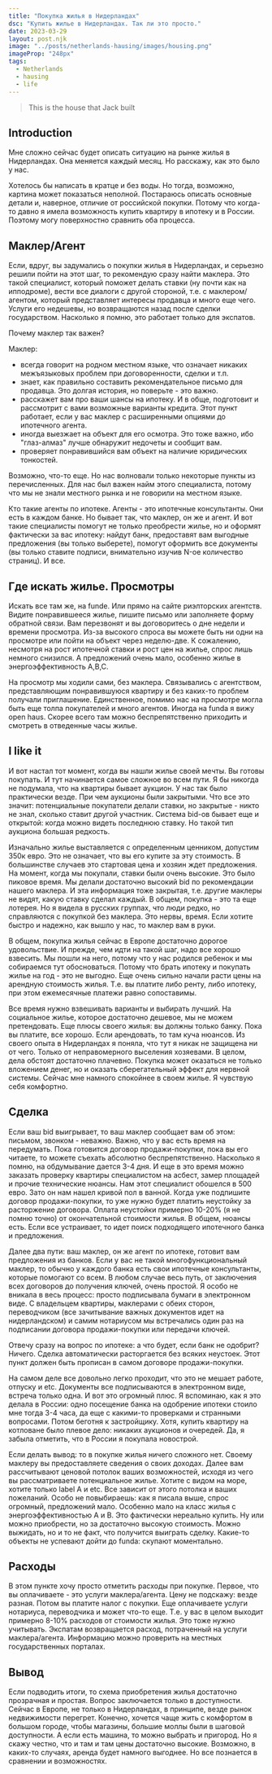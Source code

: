 ```yaml
---
title: "Покупка жилья в Нидерландах"
dsc: "Купить жилье в Нидерландах. Так ли это просто."
date: 2023-03-29
layout: post.njk
image: "../posts/netherlands-hausing/images/housing.png"
imageProp: "248px"
tags:
  - Netherlands
  - hausing
  - life
---
```


> This is the house that Jack built

## Introduction

Мне сложно сейчас будет описать ситуацию на рынке жилья в Нидерландах. Она меняется каждый месяц. Но расскажу,
как это было у нас.

Хотелось бы написать в кратце и без воды. Но тогда, возможно, картина может показаться неполной. Постараюсь описать основные детали
и, наверное, отличие от российской покупки. Потому что когда-то давно я имела возможность купить квартиру в ипотеку и в России. Поэтому могу поверхностно сравнить оба процесса.

## Маклер/Агент

Если, вдруг, вы задумались о покупки жилья в Нидерландах, и серьезно решили пойти на этот шаг, то рекомендую сразу найти <span class="article-bold">маклера</span>.
Это такой специалист, который поможет делать ставки (ну почти как на ипподроме), вести все диалоги с другой стороной, т.е. с маклером/агентом, который представляет интересы продавца и много еще чего. Услуги его недешевы, но возвращаются назад после сделки государством. Насколько я помню, это работает только для экспатов.

Почему маклер так важен?

Маклер:

- всегда говорит на родном местном языке, что означает никаких межъязыковых проблем при договоренности, сделки и т.п.
- знает, как правильно составить рекомендательное письмо для продавца. Это долгая история, но поверьте - это важно.
- расскажет вам про ваши шансы на ипотеку. И в обще, подготовит и рассмотрит с вами возможные варианты кредита. Этот пункт работает, если у вас маклер с расширенными опциями до ипотечного агента.
- иногда выезжает на объект для его осмотра. Это тоже важно, ибо "глаз-алмаз" лучше обнаружит недочеты и сообщит вам.
- проверяет понравившийся вам объект на наличие юридических тонкостей.

Возможно, что-то еще. Но нас волновали только некоторые пункты из перечисленных. Для нас был важен найм этого специалиста, потому что мы не знали местного рынка и не говорили на местном языке.

Кто такие <span class="article-bold">агенты по ипотеке</span>. Агенты - это ипотечные консультанты. Они есть в каждом банке. Но бывает так, что маклер, он же и агент. И вот такие специалисты помогут не только преобрести жилье, но и оформят фактически за вас ипотеку: найдут банк, предоставят вам выгодные предложения (вы только выберете), помогут оформить все документы (вы только ставите подписи, внимательно изучив N-ое количество страниц). И все.

## Где искать жилье. Просмотры

Искать все там же, на funde. Или прямо на сайте риэлторских агентств. Видите понравившееся жилье, пишите письмо или заполняете форму обратной связи. Вам перезвонят и вы договоритесь о дне недели и времени просмотра. Из-за высокого спроса вы можете быть ни одни на просмотре или пойти на объект через неделю-две. К сожалению, несмотря на рост ипотечной ставки и рост цен на жилье, спрос лишь немного снизился. А предложений очень мало, особенно жилье в энергоэффективность A,B,C.

На просмотр мы ходили сами, без маклера. Связывались с агентством, представляющим понравившуюся квартиру и без каких-то проблем получали приглашение. Единственное, помимо нас на просмотре могла быть еще толпа покупателей и много агентов. Иногда на funda я вижу open haus. Скорее всего там можно беспрепятственно приходить и смотреть в отведенные часы жилье.

## I like it

И вот настал тот момент, когда вы нашли жилье своей мечты. Вы готовы покупать. И тут начинается самое сложное во всем пути. Я бы никогда не подумала, что на квартиры бывает аукцион. У нас так было практически везде. При чем аукционы были закрытыми. Что все это значит: потенциальные покупатели делали ставки, но закрытые - никто не знал, сколько ставит другой участник. Система <span class="article-bold">bid</span>-ов бывает еще и открытой: когда можно видеть последнюю ставку. Но такой тип аукциона большая редкость.

Изначально жилье выставляется с определенным ценником, допустим 350к евро. Это не означает, что вы его купите за эту стоимость. В большинстве случаев это стартовая цена и хозяин ждет предложения. На момент, когда мы покупали, ставки были очень высокие. Это было пиковое время. Мы делали достаточно высокий bid по рекомендации нашего маклера. И эта информация тоже закрытая, т.е. другие маклеры не видят, какую ставку сделал каждый. В общем, покупка - это та еще лотерея. Но я видела в русских группах, что люди редко, но справляются с покупкой без маклера. Это нервы, время. Если хотите быстро и надежно, как вышло у нас, то маклер вам в руки.

В общем, покупка жилья сейчас в Европе достаточно дорогое удовольствие. И прежде, чем идти на такой шаг, надо все хорошо взвесить. Мы пошли на него, потому что у нас родился ребенок и мы собираемся тут обосноваться. Потому что брать ипотеку и покупать жилье на год - это не выгодно. Еще очень сильно начали расти цены на арендную стоимость жилья. Т.е. вы платите либо ренту, либо ипотеку, при этом ежемесячные платежи равно сопоставимы.

Все время нужно взвешивать варианты и выбирать лучший. На социальное жилье, которое достаточно дешевое, мы не можем претендовать. Еще плюсы своего жилья: вы должны только банку. Пока вы платите, все хорошо. Если арендовать, то там куча нюансов. Из своего опыта в Нидерландах я поняла, что тут я никак не защищена ни от чего. Только от неправомерного выселения хозяевами. В целом, дела обстоят достаточно плачевно. Покупка может оказаться не только вложением денег, но и оказать сберегательный эффект для нервной системы. Сейчас мне намного спокойнее в своем жилье. Я чувствую себя комфортно.

## Сделка

Если ваш bid выигрывает, то ваш маклер сообщает вам об этом: письмом, звонком - неважно. Важно, что у вас есть время на передумать. Пока готовится договор продажи-покупки, пока вы его читаете, то можете съехать абсолютно беспрепятственно. Насколько я помню, на обдумывание дается 3-4 дня. И еще в это время можно заказать проверку квартиры специалистом на асбест, замер площадей и прочие технические нюансы. Нам этот специалист обошелся в 500 евро. Зато он нам нашел кривой пол в ванной. Когда уже подпишите договор продажи-покупки, то уже нужно будет платить неустойку за расторжение договора. Оплата неустойки примерно 10-20% (я не помню точно) от окончательной стоимости жилья. В общем, нюансы есть. Если все устраивает, то идет поиск подходящего ипотечного банка и предложения.

Далее два пути: ваш маклер, он же агент по ипотеке, готовит вам предложения из банков. Если у вас не такой многофункциональный маклер, то обычно у каждого банка есть свои ипотечные консультанты, которые помогают со всем. В любом случае весь путь, от заключения всех договоров до получения ключей, очень простой. Я особо не вникала в весь процесс: просто подписывала бумаги в электронном виде. С владельцем квартиры, маклерами с обеих сторон, переводчиком (все зачитывание важных документов идет на нидерландском) и самим нотариусом мы встречались один раз на подписании договора продажи-покупки или передачи ключей.

Отвечу сразу на вопрос по ипотеке: а что будет, если банк не одобрит? Ничего. Сделка автоматически расторгается без всяких неустоек. Этот пункт должен быть прописан в самом договоре продажи-покупки.

На самом деле все довольно легко проходит, что это не мешает работе, отпуску и etc. Документы все подписываются в электронном виде, встреча только одна. И вот это огромный плюс. Я вспоминаю, как я это делала в России: одно посещение банка на одобрение ипотеки стоило мне тогда 3-4 часа, да еще с какими-то проверками и странными вопросами. Потом беготня к застройщику. Хотя, купить квартиру на котловане было плевое дело: никаких аукционов и очередей. Да, я забыла отметить, что в России я покупала новострой.

Если делать вывод: то в покупке жилья ничего сложного нет. Своему маклеру вы предоставляете сведения о своих доходах. Далее вам рассчитывают ценовой потолок ваших возможностей, исходя из чего вы рассматриваете потенциальное жилье. Хотите с видом на море, хотите только label A и etc. Все зависит от этого потолка и ваших пожеланий. Особо не повыбираешь: как я писала выше, спрос огромный, предложений мало. Особенно мало на класс жилья с энергоэффективностью A и B. Это фактически нереально купить. Ну или можно приобрести, но за достаточно высокую стоимость. Можно выжидать, но и то не факт, что получится выиграть сделку. Какие-то объекты не успевают дойти до funda: скупают моментально.

## Расходы

В этом пункте хочу просто отметить расходы при покупке. Первое, что вы оплачиваете - это услуги маклера/агента. Цену не подскажу: везде разная. Потом вы платите налог с покупки. Еще оплачиваете услуги нотариуса, переводчика и может что-то еще. Т.е. у вас в целом выходит примерно 8-10% расходов от стоимости жилья. Это тоже нужно учитывать. Экспатам возвращается расход, потраченный на услуги маклера/агента. Информацию можно проверить на местных государственных порталах.

## Вывод

Если подводить итоги, то схема приобретения жилья достаточно прозрачная и простая. Вопрос заключается только в доступности. Сейчас в Европе, не только в Нидерландах, в принципе, везде рынок недвижимости перегрет. Конечно, хочется чаще жить с комфортом в большом городе, чтобы магазины, большие моллы были в шаговой доступности. А если есть машина, то можно выбрать и пригород. Но я скажу честно, что и там и там цены достаточно высокие. Возможно, в каких-то случаях, аренда будет намного выгоднее. Но все познается в сравнении и возможностях.
